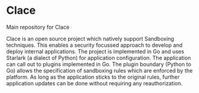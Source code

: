# Clace

Main repository for Clace

Clace is an open source project which natively support Sandboxing techniques.
This enables a security focussed approach to develop and deploy internal applications.
The project is implemented in Go and uses Starlark (a dialect of Python) for
application configuration. The application can call out to plugins implemented in Go.
The plugin boundary (Python to Go) allows the specification of sandboxing rules which
are enforced by the platform. As long as the application sticks to the original
rules, further application updates can be done without requiring any reauthorization. 


